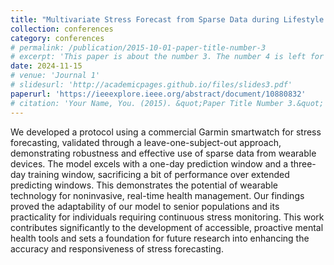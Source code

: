 ```yaml
---
title: "Multivariate Stress Forecast from Sparse Data during Lifestyle Interventions"
collection: conferences
category: conferences
# permalink: /publication/2015-10-01-paper-title-number-3
# excerpt: 'This paper is about the number 3. The number 4 is left for future work.'
date: 2024-11-15
# venue: 'Journal 1'
# slidesurl: 'http://academicpages.github.io/files/slides3.pdf'
paperurl: 'https://ieeexplore.ieee.org/abstract/document/10880832'
# citation: 'Your Name, You. (2015). &quot;Paper Title Number 3.&quot; <i>Journal 1</i>. 1(3).'
---
```

We developed a protocol using a commercial Garmin smartwatch for stress forecasting, validated through a leave-one-subject-out approach, demonstrating robustness and effective use of sparse data from wearable devices. The model excels with a one-day prediction window and a three-day training window, sacrificing a bit of performance over extended predicting windows. This demonstrates the potential of wearable technology for noninvasive, real-time health management. Our findings proved the adaptability of our model to senior populations and its practicality for individuals requiring continuous stress monitoring. This work contributes significantly to the development of accessible, proactive mental health tools and sets a foundation for future research into enhancing the accuracy and responsiveness of stress forecasting.